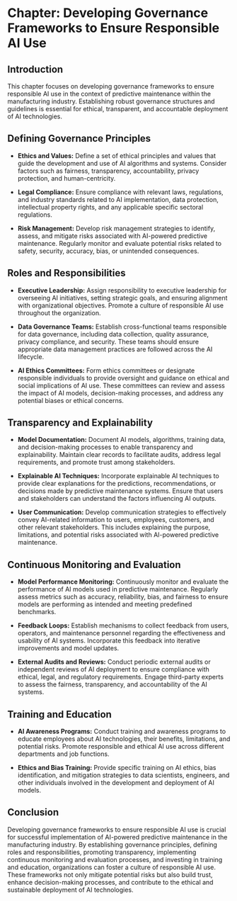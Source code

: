 Chapter: Developing Governance Frameworks to Ensure Responsible AI Use
======================================================================

Introduction
------------

This chapter focuses on developing governance frameworks to ensure responsible AI use in the context of predictive maintenance within the manufacturing industry. Establishing robust governance structures and guidelines is essential for ethical, transparent, and accountable deployment of AI technologies.

Defining Governance Principles
------------------------------

* **Ethics and Values:** Define a set of ethical principles and values that guide the development and use of AI algorithms and systems. Consider factors such as fairness, transparency, accountability, privacy protection, and human-centricity.

* **Legal Compliance:** Ensure compliance with relevant laws, regulations, and industry standards related to AI implementation, data protection, intellectual property rights, and any applicable specific sectoral regulations.

* **Risk Management:** Develop risk management strategies to identify, assess, and mitigate risks associated with AI-powered predictive maintenance. Regularly monitor and evaluate potential risks related to safety, security, accuracy, bias, or unintended consequences.

Roles and Responsibilities
--------------------------

* **Executive Leadership:** Assign responsibility to executive leadership for overseeing AI initiatives, setting strategic goals, and ensuring alignment with organizational objectives. Promote a culture of responsible AI use throughout the organization.

* **Data Governance Teams:** Establish cross-functional teams responsible for data governance, including data collection, quality assurance, privacy compliance, and security. These teams should ensure appropriate data management practices are followed across the AI lifecycle.

* **AI Ethics Committees:** Form ethics committees or designate responsible individuals to provide oversight and guidance on ethical and social implications of AI use. These committees can review and assess the impact of AI models, decision-making processes, and address any potential biases or ethical concerns.

Transparency and Explainability
-------------------------------

* **Model Documentation:** Document AI models, algorithms, training data, and decision-making processes to enable transparency and explainability. Maintain clear records to facilitate audits, address legal requirements, and promote trust among stakeholders.

* **Explainable AI Techniques:** Incorporate explainable AI techniques to provide clear explanations for the predictions, recommendations, or decisions made by predictive maintenance systems. Ensure that users and stakeholders can understand the factors influencing AI outputs.

* **User Communication:** Develop communication strategies to effectively convey AI-related information to users, employees, customers, and other relevant stakeholders. This includes explaining the purpose, limitations, and potential risks associated with AI-powered predictive maintenance.

Continuous Monitoring and Evaluation
------------------------------------

* **Model Performance Monitoring:** Continuously monitor and evaluate the performance of AI models used in predictive maintenance. Regularly assess metrics such as accuracy, reliability, bias, and fairness to ensure models are performing as intended and meeting predefined benchmarks.

* **Feedback Loops:** Establish mechanisms to collect feedback from users, operators, and maintenance personnel regarding the effectiveness and usability of AI systems. Incorporate this feedback into iterative improvements and model updates.

* **External Audits and Reviews:** Conduct periodic external audits or independent reviews of AI deployment to ensure compliance with ethical, legal, and regulatory requirements. Engage third-party experts to assess the fairness, transparency, and accountability of the AI systems.

Training and Education
----------------------

* **AI Awareness Programs:** Conduct training and awareness programs to educate employees about AI technologies, their benefits, limitations, and potential risks. Promote responsible and ethical AI use across different departments and job functions.

* **Ethics and Bias Training:** Provide specific training on AI ethics, bias identification, and mitigation strategies to data scientists, engineers, and other individuals involved in the development and deployment of AI models.

Conclusion
----------

Developing governance frameworks to ensure responsible AI use is crucial for successful implementation of AI-powered predictive maintenance in the manufacturing industry. By establishing governance principles, defining roles and responsibilities, promoting transparency, implementing continuous monitoring and evaluation processes, and investing in training and education, organizations can foster a culture of responsible AI use. These frameworks not only mitigate potential risks but also build trust, enhance decision-making processes, and contribute to the ethical and sustainable deployment of AI technologies.
